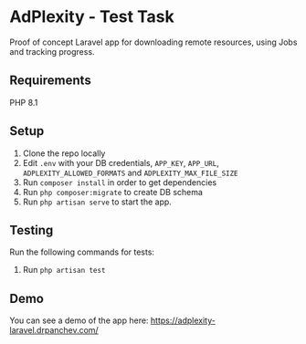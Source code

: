 # AdPlexity - Test Task

Proof of concept Laravel app for downloading remote resources, using Jobs and tracking progress.

## Requirements
PHP 8.1

## Setup
1. Clone the repo locally
2. Edit `.env` with your DB credentials, `APP_KEY`, `APP_URL`, `ADPLEXITY_ALLOWED_FORMATS` and `ADPLEXITY_MAX_FILE_SIZE`
3. Run `composer install` in order to get dependencies
4. Run `php composer:migrate` to create DB schema
5. Run `php artisan serve` to start the app.

## Testing
Run the following commands for tests:
1. Run `php artisan test`

## Demo
You can see a demo of the app here: https://adplexity-laravel.drpanchev.com/
